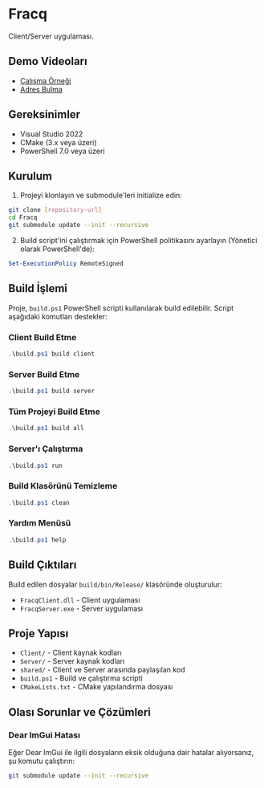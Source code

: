 # Fracq

Client/Server uygulaması.

## Demo Videoları

- [Çalışma Örneği](https://streamable.com/zv2vom)
- [Adres Bulma](https://youtu.be/0zPahFoajko)

## Gereksinimler

- Visual Studio 2022
- CMake (3.x veya üzeri)
- PowerShell 7.0 veya üzeri

## Kurulum

1. Projeyi klonlayın ve submodule'leri initialize edin:

```bash
git clone [repository-url]
cd Fracq
git submodule update --init --recursive
```

2. Build script'ini çalıştırmak için PowerShell politikasını ayarlayın (Yönetici olarak PowerShell'de):

```powershell
Set-ExecutionPolicy RemoteSigned
```

## Build İşlemi

Proje, `build.ps1` PowerShell scripti kullanılarak build edilebilir. Script aşağıdaki komutları destekler:

### Client Build Etme

```powershell
.\build.ps1 build client
```

### Server Build Etme

```powershell
.\build.ps1 build server
```

### Tüm Projeyi Build Etme

```powershell
.\build.ps1 build all
```

### Server'ı Çalıştırma

```powershell
.\build.ps1 run
```

### Build Klasörünü Temizleme

```powershell
.\build.ps1 clean
```

### Yardım Menüsü

```powershell
.\build.ps1 help
```

## Build Çıktıları

Build edilen dosyalar `build/bin/Release/` klasöründe oluşturulur:

- `FracqClient.dll` - Client uygulaması
- `FracqServer.exe` - Server uygulaması

## Proje Yapısı

- `Client/` - Client kaynak kodları
- `Server/` - Server kaynak kodları
- `shared/` - Client ve Server arasında paylaşılan kod
- `build.ps1` - Build ve çalıştırma scripti
- `CMakeLists.txt` - CMake yapılandırma dosyası

## Olası Sorunlar ve Çözümleri

### Dear ImGui Hatası

Eğer Dear ImGui ile ilgili dosyaların eksik olduğuna dair hatalar alıyorsanız, şu komutu çalıştırın:

```bash
git submodule update --init --recursive
```
